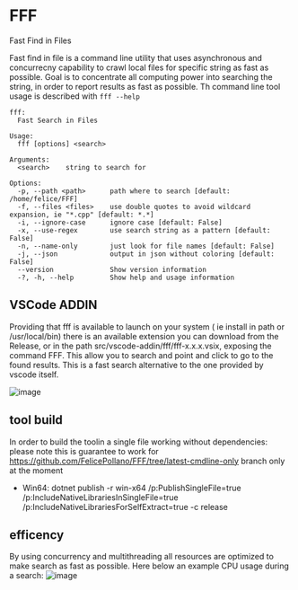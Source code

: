 # FFF
Fast Find in Files

Fast find in file is a command line utility that uses asynchronous and concurrecny capability to crawl local files for specific string as fast as possible.
Goal is to concentrate all computing power into searching the string, in order to report results as fast as possible.
Th command line tool usage is described with `fff --help`

```
fff:
  Fast Search in Files

Usage:
  fff [options] <search>

Arguments:
  <search>    string to search for

Options:
  -p, --path <path>      path where to search [default: /home/felice/FFF]
  -f, --files <files>    use double quotes to avoid wildcard expansion, ie "*.cpp" [default: *.*]
  -i, --ignore-case      ignore case [default: False]
  -x, --use-regex        use search string as a pattern [default: False]
  -n, --name-only        just look for file names [default: False]
  -j, --json             output in json without coloring [default: False]
  --version              Show version information
  -?, -h, --help         Show help and usage information
```

## VSCode ADDIN
Providing that fff is available to launch on your system ( ie install in path or /usr/local/bin) there is an available extension you can download from the Release, or in the path src/vscode-addin/fff/fff-x.x.x.vsix, exposing the command FFF. This allow you to search and point and click to go to the found results.
This is a fast search alternative to the one provided by vscode itself.

![image](https://user-images.githubusercontent.com/73569/149669270-8d389d38-c0aa-43ba-86eb-c2303a6dc504.png)

## tool build
In order to build the toolin a single file working without dependencies:
please note this is guarantee to work for https://github.com/FelicePollano/FFF/tree/latest-cmdline-only branch only at the moment

- Win64: dotnet publish -r win-x64 /p:PublishSingleFile=true /p:IncludeNativeLibrariesInSingleFile=true /p:IncludeNativeLibrariesForSelfExtract=true -c release

## efficency
By using concurrency and multithreading all resources are optimized to make search as fast as possible.
Here below an example CPU usage during a search:
![image](https://user-images.githubusercontent.com/73569/112138701-20865680-8bd2-11eb-921a-aaa921bc5852.png)